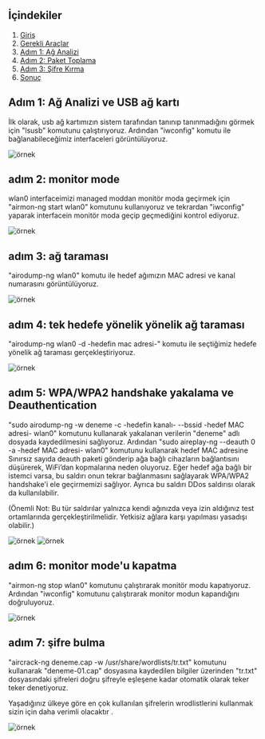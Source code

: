 ## İçindekiler
1. [Giriş](#giriş)
2. [Gerekli Araçlar](#gerekli-araçlar)
3. [Adım 1: Ağ Analizi](#adım-1-ağ-analizi)
4. [Adım 2: Paket Toplama](#adım-2-paket-toplama)
5. [Adım 3: Şifre Kırma](#adım-3-şifre-kırma)
6. [Sonuç](#sonuç)



## Adım 1: Ağ Analizi ve USB ağ kartı
İlk olarak, usb ağ kartımızın sistem tarafından tanınıp tanınmadığını görmek için "lsusb" komutunu çalıştırıyoruz. Ardından "iwconfig" 
komutu ile bağlanabileceğimiz interfaceleri görüntülüyoruz.

![örnek](./images/adım1.png)


## adım 2: monitor mode
wlan0 interfaceimizi managed moddan monitör moda geçirmek için "airmon-ng start wlan0" komutunu kullanıyoruz ve tekrardan "iwconfig" 
yaparak interfacein monitör moda geçip geçmediğini kontrol ediyoruz.

![örnek](./images/adım2.png)


## adım 3: ağ taraması
"airodump-ng wlan0" komutu ile hedef ağımızın MAC adresi ve kanal numarasını görüntülüyoruz.

![örnek](./images/adım3.png)



## adım 4: tek hedefe yönelik yönelik ağ taraması
"airodump-ng wlan0 -d -hedefin mac adresi-" komutu ile seçtiğimiz hedefe yönelik ağ taraması gerçekleştiriyoruz.

![örnek](./images/adım4.png)




## adım 5: WPA/WPA2 handshake yakalama ve Deauthentication 
"sudo airodump-ng -w deneme -c -hedefin kanalı- --bssid -hedef MAC adresi- wlan0" komutunu kullanarak yakalanan verilerin
 "deneme" adlı dosyada kaydedilmesini sağlıyoruz. Ardından "sudo aireplay-ng --deauth 0 -a -hedef MAC adresi- wlan0" komutunu 
 kullanarak hedef MAC adresine Sınırsız sayıda deauth paketi gönderip ağa bağlı cihazların bağlantısını düşürerek, WiFi’dan 
 kopmalarına neden oluyoruz. 
 Eğer hedef ağa bağlı bir istemci varsa, bu saldırı onun tekrar bağlanmasını sağlayarak WPA/WPA2 handshake'i ele geçirmemizi sağlıyor.
 Ayrıca bu saldırı DDos saldırısı olarak da kullanılabilir.

 (Önemli Not: Bu tür saldırılar yalnızca kendi ağınızda veya izin aldığınız test ortamlarında gerçekleştirilmelidir. Yetkisiz ağlara
 karşı yapılması yasadışı olabilir.)
  
![örnek](./images/adım5.png)
![örnek](./images/adım6.png)



## adım 6: monitor mode'u kapatma
"airmon-ng stop wlan0" komutunu çalıştırarak monitör modu kapatıyoruz. Ardından "iwconfig" komutunu çalıştırarak monitor modun 
kapandığını doğruluyoruz.

![örnek](./images/adım7.png)



## adım 7: şifre bulma
"aircrack-ng deneme.cap -w /usr/share/wordlists/tr.txt" komutunu kullanarak "deneme-01.cap" dosyasına kaydedilen bilgiler üzerinden
 "tr.txt" dosyasındaki şifreleri doğru şifreyle eşleşene kadar otomatik olarak teker teker denetiyoruz. 

 Yaşadığınız ülkeye göre en çok kullanılan şifrelerin wrodlistlerini kullanmak sizin için daha verimli olacaktır .  

![örnek](./images/adım8.png)



 
